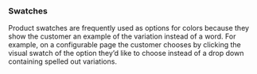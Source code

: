 ### Swatches

Product swatches are frequently used as options for colors because they show the customer an example of the variation instead of a word. For example, on a configurable page the customer chooses by clicking the visual swatch of the option they’d like to choose instead of a drop down containing spelled out variations.
